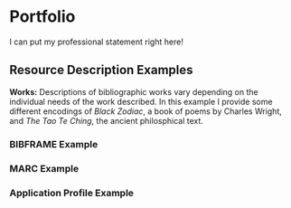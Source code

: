 # Portfolio
I can put my professional statement right here!

## Resource Description Examples
**Works:**
Descriptions of bibliographic works vary depending on the individual needs of the work described. In this example I provide some different encodings of *Black Zodiac*, a book of poems by Charles Wright, and *The Tao Te Ching*, the ancient philosphical text.

### BIBFRAME Example

### MARC Example

### Application Profile Example

